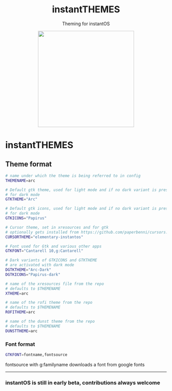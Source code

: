 <div align="center">
    <h1>instantTHEMES</h1>
    <p>Theming for instantOS</p>
    <img width="300" height="300" src="https://media.githubusercontent.com/media/instantOS/instantLOGO/master/png/theme.png">
</div>

# instantTHEMES

## Theme format

```sh
# name under which the theme is being referred to in config
THEMENAME=arc

# Default gtk theme, used for light mode and if no dark variant is present also
# for dark mode
GTKTHEME="Arc"

# Default gtk icons, used for light mode and if no dark variant is present also
# for dark mode
GTKICONS="Papirus"

# Cursor theme, set in xresources and for gtk
# optionally gets installed from https://github.com/paperbenni/cursors.git
CURSORTHEME="elementary-instantos"

# Font used for Gtk and various other apps
GTKFONT="Cantarell 10,g:Cantarell"

# Dark variants of GTKICONS and GTKTHEME
# are activated with dark mode
DGTKTHEME="Arc-Dark"
DGTKICONS="Papirus-dark"

# name of the xresources file from the repo
# defaults to $THEMENAME
XTHEME=arc

# name of the rofi theme from the repo
# defaults to $THEMENAME
ROFITHEME=arc

# name of the dunst theme from the repo
# defaults to $THEMENAME
DUNSTTHEME=arc

```

### Font format

```sh
GTKFONT=fontname,fontsource
```

fontsource with g:familyname downloads a font from google fonts

--------

### instantOS is still in early beta, contributions always welcome

